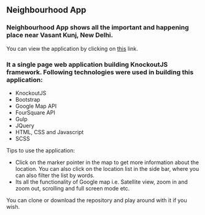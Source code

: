 ## Neighbourhood App

### Neighbourhood App shows all the important and happening place near Vasant Kunj, New Delhi.
You can view the application by clicking on [this](https://lawrence4code.github.io/umappro/app/) link.
### It a single page web application building KnockoutJS framework. Following technologies were used in building  this application:
- KnockoutJS
- Bootstrap
- Google Map API
- FourSquare API
- Gulp
- JQuery
- HTML, CSS and Javascript
- SCSS

Tips to use the application:
- Click on the marker pointer in the map to get more information about the location. You can also click on the location list in the side bar, where you can also filter the list by words.
- Its all the functionality of Google map i.e. Satellite view, zoom in and zoom out, scrolling and full screen mode etc.

You can clone or download the repository and play around with it if you wish.